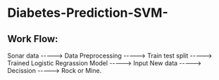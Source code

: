 # Diabetes-Prediction-SVM-

## Work Flow:
Sonar data -----> Data Preprocessing -----> Train test split -----> Trained Logistic Regrassion Model -----> Input New data -----> Decission -----> Rock or Mine.
